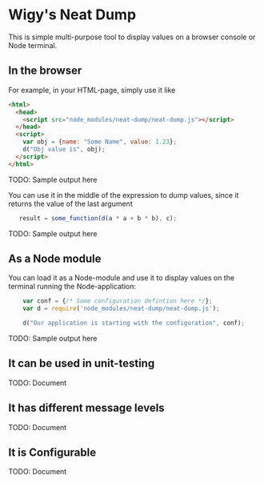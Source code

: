 # Wigy's Neat Dump

This is simple multi-purpose tool to display values on a browser console or Node terminal.

## In the browser

For example, in your HTML-page, simply use it like

```html
<html>
  <head>
    <script src="node_modules/neat-dump/neat-dump.js"></script>
  </head>
  <script>
    var obj = {name: "Some Name", value: 1.23};
    d("Obj value is", obj);
  </script>
</html>
```

TODO: Sample output here

You can use it in the middle of the expression to dump values, since it returns the value of
the last argument
```js
   result = some_function(d(a * a + b * b), c);
```

TODO: Sample output here

## As a Node module

You can load it as a Node-module and use it to display values on the terminal running the
Node-application:
```js
    var conf = {/* Some configuration defintion here */};
    var d = require('node_modules/neat-dump/neat-dump.js');

    d("Our application is starting with the configuration", conf);
```

TODO: Sample output here

## It can be used in unit-testing

TODO: Document

## It has different message levels

TODO: Document

## It is Configurable

TODO: Document
